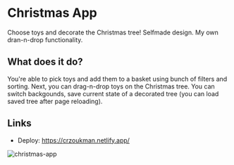 # Christmas App

Choose toys and decorate the Christmas tree! Selfmade design. My own dran-n-drop functionality.

## What does it do?

You're able to pick toys and add them to a basket using bunch of filters and sorting. Next, you can drag-n-drop toys on the Christmas tree. You can switch backgounds, save current state of a decorated tree (you can load saved tree after page reloading).

## Links

- Deploy: https://crzoukman.netlify.app/

![christmas-app](https://user-images.githubusercontent.com/79852094/180013933-fb66cde9-3915-4ea7-8428-148e5dff6b45.png)
